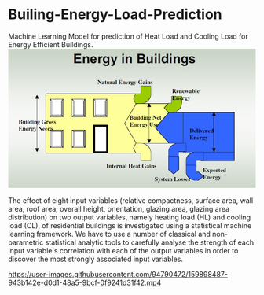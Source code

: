 # Builing-Energy-Load-Prediction
Machine Learning Model for prediction of Heat Load and Cooling Load for Energy Efficient Buildings.
![Screenshot](ee.jpg)

The effect of eight input variables (relative compactness, surface area, wall area, roof area, overall height, orientation, glazing area, glazing area distribution) on two output variables, namely heating load (HL) and cooling load (CL), of residential buildings is investigated using a statistical machine learning framework. We have to use a number of classical and non-parametric statistical analytic tools to carefully analyse the strength of each input variable's correlation with each of the output variables in order to discover the most strongly associated input variables. 

https://user-images.githubusercontent.com/94790472/159898487-943b142e-d0d1-48a5-9bcf-0f9241d31f42.mp4
